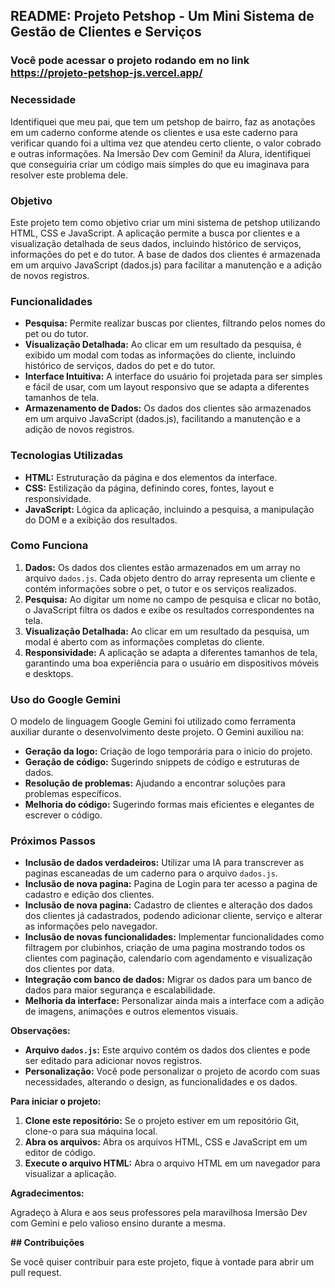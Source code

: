 ## README: Projeto Petshop - Um Mini Sistema de Gestão de Clientes e Serviços

### Você pode acessar o projeto rodando em no link <https://projeto-petshop-js.vercel.app/>

### Necessidade

Identifiquei que meu pai, que tem um petshop de bairro, faz as anotações em um caderno conforme atende os clientes e usa este caderno para verificar quando foi a ultima vez que atendeu certo cliente, o valor cobrado e outras informações.
Na  Imersão Dev com Gemini! da Alura, identifiquei que conseguiria criar um código mais simples do que eu imaginava para resolver este problema dele.

### Objetivo

Este projeto tem como objetivo criar um mini sistema de petshop utilizando HTML, CSS e JavaScript. A aplicação permite a busca por clientes e a visualização detalhada de seus dados, incluindo histórico de serviços, informações do pet e do tutor. A base de dados dos clientes é armazenada em um arquivo JavaScript (dados.js) para facilitar a manutenção e a adição de novos registros.

### Funcionalidades

* **Pesquisa:** Permite realizar buscas por clientes, filtrando pelos nomes do pet ou do tutor.
* **Visualização Detalhada:** Ao clicar em um resultado da pesquisa, é exibido um modal com todas as informações do cliente, incluindo histórico de serviços, dados do pet e do tutor.
* **Interface Intuitiva:** A interface do usuário foi projetada para ser simples e fácil de usar, com um layout responsivo que se adapta a diferentes tamanhos de tela.
* **Armazenamento de Dados:** Os dados dos clientes são armazenados em um arquivo JavaScript (dados.js), facilitando a manutenção e a adição de novos registros.

### Tecnologias Utilizadas

* **HTML:** Estruturação da página e dos elementos da interface.
* **CSS:** Estilização da página, definindo cores, fontes, layout e responsividade.
* **JavaScript:** Lógica da aplicação, incluindo a pesquisa, a manipulação do DOM e a exibição dos resultados.

### Como Funciona

1. **Dados:** Os dados dos clientes estão armazenados em um array no arquivo `dados.js`. Cada objeto dentro do array representa um cliente e contém informações sobre o pet, o tutor e os serviços realizados.
2. **Pesquisa:** Ao digitar um nome no campo de pesquisa e clicar no botão, o JavaScript filtra os dados e exibe os resultados correspondentes na tela.
3. **Visualização Detalhada:** Ao clicar em um resultado da pesquisa, um modal é aberto com as informações completas do cliente.
4. **Responsividade:** A aplicação se adapta a diferentes tamanhos de tela, garantindo uma boa experiência para o usuário em dispositivos móveis e desktops.

### Uso do Google Gemini

O modelo de linguagem Google Gemini foi utilizado como ferramenta auxiliar durante o desenvolvimento deste projeto. O Gemini auxiliou na:

* **Geração da logo:** Criação de logo temporária para o inicio do projeto.
* **Geração de código:** Sugerindo snippets de código e estruturas de dados.
* **Resolução de problemas:** Ajudando a encontrar soluções para problemas específicos.
* **Melhoria do código:** Sugerindo formas mais eficientes e elegantes de escrever o código.

### Próximos Passos

* **Inclusão de dados verdadeiros:** Utilizar uma IA para transcrever as paginas escaneadas de um caderno para o arquivo `dados.js`.
* **Inclusão de nova pagina:** Pagina de Login para ter acesso a pagina de cadastro e edição dos clientes.
* **Inclusão de nova pagina:** Cadastro de clientes e alteração dos dados dos clientes já cadastrados, podendo adicionar cliente, serviço e alterar as informações pelo navegador.
* **Inclusão de novas funcionalidades:** Implementar funcionalidades como filtragem por clubinhos, criação de uma pagina mostrando todos os clientes com paginação, calendario com agendamento e visualização dos clientes por data.
* **Integração com banco de dados:** Migrar os dados para um banco de dados para maior segurança e escalabilidade.
* **Melhoria da interface:** Personalizar ainda mais a interface com a adição de imagens, animações e outros elementos visuais.

**Observações:**

* **Arquivo `dados.js`:** Este arquivo contém os dados dos clientes e pode ser editado para adicionar novos registros.
* **Personalização:** Você pode personalizar o projeto de acordo com suas necessidades, alterando o design, as funcionalidades e os dados.

**Para iniciar o projeto:**

1. **Clone este repositório:** Se o projeto estiver em um repositório Git, clone-o para sua máquina local.
2. **Abra os arquivos:** Abra os arquivos HTML, CSS e JavaScript em um editor de código.
3. **Execute o arquivo HTML:** Abra o arquivo HTML em um navegador para visualizar a aplicação.

**Agradecimentos:**

Agradeço à Alura e aos seus professores pela maravilhosa Imersão Dev com Gemini e pelo valioso ensino durante a mesma.

**## Contribuições**

Se você quiser contribuir para este projeto, fique à vontade para abrir um pull request.
